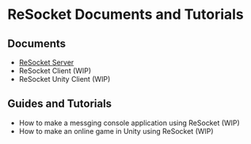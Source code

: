 # ReSocket Documents and Tutorials

## Documents
<ul>
  <li> <a href="https://github.com/Tidominer/ReSocket/blob/main/Documents/ReSocket/ReSocket.md">ReSocket Server </a> </li>
  <li> ReSocket Client (WIP) </li>
  <li> ReSocket Unity Client (WIP) </li>
</ul>

## Guides and Tutorials
<ul>
  <li> How to make a messging console application using ReSocket (WIP) </li>
  <li> How to make an online game in Unity using ReSocket (WIP) </li>
</ul>
